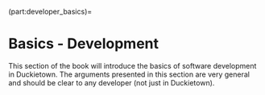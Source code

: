 (part:developer_basics)=
# Basics - Development

This section of the book will introduce the basics of software
development in Duckietown. The arguments presented in this section
are very general and should be clear to any developer (not just in
Duckietown).

```{tableofcontents}
```